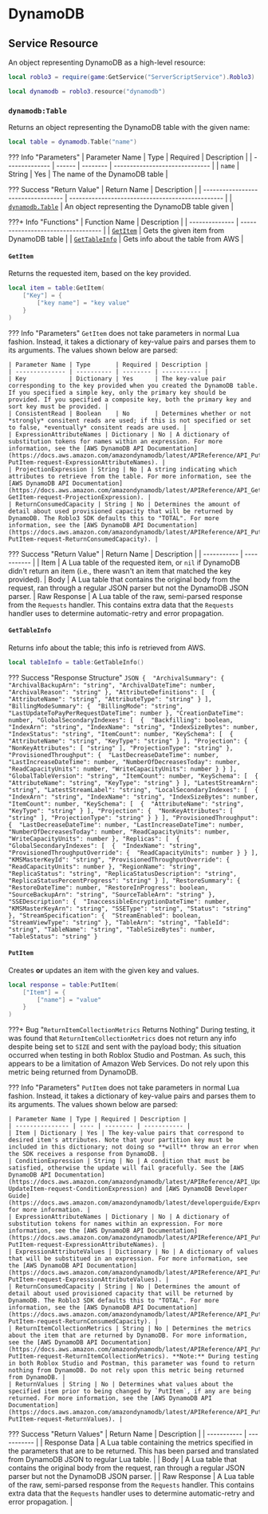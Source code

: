# DynamoDB

## Service Resource
An object representing DynamoDB as a high-level resource:

```lua
local roblo3 = require(game:GetService("ServerScriptService").Roblo3)

local dynamodb = roblo3.resource("dynamodb")
```

### `dynamodb:Table`
Returns an object representing the DynamoDB table with the given name:

```lua
local table = dynamodb.Table("name")
```

??? Info "Parameters"
    | Parameter Name | Type   | Required | Description                    |
    | -------------- | ------ | -------- | ------------------------------ |
    | `name`         | String | Yes      | The name of the DynamoDB table |

??? Success "Return Value"
    | Return Name                        | Description                                      |
    | ---------------------------------- | ------------------------------------------------ |
    | [`dynamodb.Table`](#dynamodbtable) | An object representing the DynamoDB table given |

???+ Info "Functions"
    | Function Name  | Description                        |
    | -------------- | ---------------------------------- |
    | [`GetItem`](#getitem) | Gets the given item from DynamoDB table |
    | [`GetTableInfo`](#gettableinfo) | Gets info about the table from AWS |

#### `GetItem`
Returns the requested item, based on the key provided.

```lua
local item = table:GetItem(
    ["Key"] = {
        ["key name"] = "key value"
    }
)
```

??? Info "Parameters"
    `GetItem` does not take parameters in normal Lua fashion. Instead, it takes a dictionary of key-value pairs and parses them to its arguments. The values shown below are parsed:

    | Parameter Name | Type       | Required | Description |
    | -------------- | ---------- | -------- | ----------- |
    | Key            | Dictionary | Yes      | The key-value pair corresponding to the key provided when you created the DynamoDB table. If you specified a simple key, only the primary key should be provided. If you specified a composite key, both the primary key and sort key must be provided. |
    | ConsistentRead | Boolean    | No       | Determines whether or not *strongly* consitent reads are used; if this is not specified or set to false, *eventually* consitent reads are used. |
    | ExpressionAttributeNames | Dictionary | No | A dictionary of substitution tokens for names within an expression. For more information, see the [AWS DynamoDB API Documentation](https://docs.aws.amazon.com/amazondynamodb/latest/APIReference/API_PutItem.html#DDB-PutItem-request-ExpressionAttributeNames). |
    | ProjectionExpression | String | No | A string indicating which attributes to retrieve from the table. For more information, see the [AWS DynamoDB API Documentation](https://docs.aws.amazon.com/amazondynamodb/latest/APIReference/API_GetItem.html#DDB-GetItem-request-ProjectionExpression). |
    | ReturnConsumedCapacity | String | No | Determines the amount of detail about used provisioned capacity that will be returned by DynamoDB. The Roblo3 SDK defaults this to "TOTAL". For more information, see the [AWS DynamoDB API Documentation](https://docs.aws.amazon.com/amazondynamodb/latest/APIReference/API_PutItem.html#DDB-PutItem-request-ReturnConsumedCapacity). |

??? Success "Return Value"
    | Return Name | Description |
    | ----------- | ----------- |
    | Item        | A Lua table of the requested item, or `nil` if DynamoDB didn't return an item (i.e., there wasn't an item that matched the key provided).
    | Body | A Lua table that contains the original body from the request, ran through a regular JSON parser but not the DynamoDB JSON parser.
    | Raw Response  | A Lua table of the raw, semi-parsed response from the `Requests` handler. This contains extra data that the `Requests` handler uses to determine automatic-retry and error propagation.

#### `GetTableInfo`
Returns info about the table; this info is retrieved from AWS.

```lua
local tableInfo = table:GetTableInfo()
```

??? Success "Response Structure"
    ```JSON
    { 
        "ArchivalSummary": { 
            "ArchivalBackupArn": "string",
            "ArchivalDateTime": number,
            "ArchivalReason": "string"
        },
        "AttributeDefinitions": [ 
            { 
                "AttributeName": "string",
                "AttributeType": "string"
            }
        ],
        "BillingModeSummary": { 
            "BillingMode": "string",
            "LastUpdateToPayPerRequestDateTime": number
        },
        "CreationDateTime": number,
        "GlobalSecondaryIndexes": [ 
            { 
                "Backfilling": boolean,
                "IndexArn": "string",
                "IndexName": "string",
                "IndexSizeBytes": number,
                "IndexStatus": "string",
                "ItemCount": number,
                "KeySchema": [ 
                { 
                    "AttributeName": "string",
                    "KeyType": "string"
                }
                ],
                "Projection": { 
                "NonKeyAttributes": [ "string" ],
                "ProjectionType": "string"
                },
                "ProvisionedThroughput": { 
                "LastDecreaseDateTime": number,
                "LastIncreaseDateTime": number,
                "NumberOfDecreasesToday": number,
                "ReadCapacityUnits": number,
                "WriteCapacityUnits": number
                }
            }
        ],
        "GlobalTableVersion": "string",
        "ItemCount": number,
        "KeySchema": [ 
            { 
                "AttributeName": "string",
                "KeyType": "string"
            }
        ],
        "LatestStreamArn": "string",
        "LatestStreamLabel": "string",
        "LocalSecondaryIndexes": [ 
            { 
                "IndexArn": "string",
                "IndexName": "string",
                "IndexSizeBytes": number,
                "ItemCount": number,
                "KeySchema": [ 
                { 
                    "AttributeName": "string",
                    "KeyType": "string"
                }
                ],
                "Projection": { 
                "NonKeyAttributes": [ "string" ],
                "ProjectionType": "string"
                }
            }
        ],
        "ProvisionedThroughput": { 
            "LastDecreaseDateTime": number,
            "LastIncreaseDateTime": number,
            "NumberOfDecreasesToday": number,
            "ReadCapacityUnits": number,
            "WriteCapacityUnits": number
        },
        "Replicas": [ 
            { 
                "GlobalSecondaryIndexes": [ 
                { 
                    "IndexName": "string",
                    "ProvisionedThroughputOverride": { 
                        "ReadCapacityUnits": number
                    }
                }
                ],
                "KMSMasterKeyId": "string",
                "ProvisionedThroughputOverride": { 
                "ReadCapacityUnits": number
                },
                "RegionName": "string",
                "ReplicaStatus": "string",
                "ReplicaStatusDescription": "string",
                "ReplicaStatusPercentProgress": "string"
            }
        ],
        "RestoreSummary": { 
            "RestoreDateTime": number,
            "RestoreInProgress": boolean,
            "SourceBackupArn": "string",
            "SourceTableArn": "string"
        },
        "SSEDescription": { 
            "InaccessibleEncryptionDateTime": number,
            "KMSMasterKeyArn": "string",
            "SSEType": "string",
            "Status": "string"
        },
        "StreamSpecification": { 
            "StreamEnabled": boolean,
            "StreamViewType": "string"
        },
        "TableArn": "string",
        "TableId": "string",
        "TableName": "string",
        "TableSizeBytes": number,
        "TableStatus": "string"
    }
    ```

#### `PutItem`
Creates **or** updates an item with the given key and values.

```lua
local response = table:PutItem(
    ["Item"] = {
        ["name"] = "value"
    }
)
```

???+ Bug "`ReturnItemCollectionMetrics` Returns Nothing"
    During testing, it was found that `ReturnItemCollectionMetrics` does not return any info despite being set to `SIZE` and sent with the payload body; this situation occurred when testing in both Roblox Studio and Postman. As such, this appears to be a limitation of Amazon Web Services. Do not rely upon this metric being returned from DynamoDB.

??? Info "Parameters"
    `PutItem` does not take parameters in normal Lua fashion. Instead, it takes a dictionary of key-value pairs and parses them to its arguments. The values shown below are parsed:

    | Parameter Name | Type | Required | Description |
    | --------------- | ---- | -------- | ----------- |
    | Item | Dictionary | Yes | The key-value pairs that correspond to desired item's attributes. Note that your partition key must be included in this dictionary; not doing so **will** throw an error when the SDK receives a response from DynamoDB. |
    | ConditionExpression | String | No | A condition that must be satisfied, otherwise the update will fail gracefully. See the [AWS DynamoDB API Documentation](https://docs.aws.amazon.com/amazondynamodb/latest/APIReference/API_UpdateItem.html#DDB-UpdateItem-request-ConditionExpression) and [AWS DynamoDB Developer Guide](https://docs.aws.amazon.com/amazondynamodb/latest/developerguide/Expressions.ConditionExpressions.html) for more information. |
    | ExpressionAttributeNames | Dictionary | No | A dictionary of substitution tokens for names within an expression. For more information, see the [AWS DynamoDB API Documentation](https://docs.aws.amazon.com/amazondynamodb/latest/APIReference/API_PutItem.html#DDB-PutItem-request-ExpressionAttributeNames). |
    | ExpressionAttributeValues | Dictionary | No | A dictionary of values that will be substitued in an expression. For more information, see the [AWS DynamoDB API Documentation](https://docs.aws.amazon.com/amazondynamodb/latest/APIReference/API_PutItem.html#DDB-PutItem-request-ExpressionAttributeValues). |
    | ReturnConsumedCapacity | String | No | Determines the amount of detail about used provisioned capacity that will be returned by DynamoDB. The Roblo3 SDK defaults this to "TOTAL". For more information, see the [AWS DynamoDB API Documentation](https://docs.aws.amazon.com/amazondynamodb/latest/APIReference/API_PutItem.html#DDB-PutItem-request-ReturnConsumedCapacity). |
    | ReturnItemCollectionMetrics | String | No | Determines the metrics about the item that are returned by DynamoDB. For more information, see the [AWS DynamoDB API Documentation](https://docs.aws.amazon.com/amazondynamodb/latest/APIReference/API_PutItem.html#DDB-PutItem-request-ReturnItemCollectionMetrics). **Note:** During testing in both Roblox Studio and Postman, this parameter was found to return nothing from DynamoDB. Do not rely upon this metric being returned from DynamoDB. |
    | ReturnValues | String | No | Determines what values about the specified item prior to being changed by `PutItem`, if any are being returned. For more information, see the [AWS DynamoDB API Documentation](https://docs.aws.amazon.com/amazondynamodb/latest/APIReference/API_PutItem.html#DDB-PutItem-request-ReturnValues). |

??? Success "Return Values"
    | Return Name | Description |
    | ----------- | ----------- |
    | Response Data | A Lua table containing the metrics specified in the parameters that are to be returned. This has been parsed and translated from DynamoDB JSON to regular Lua table. |
    | Body | A Lua table that contains the original body from the request, ran through a regular JSON parser but not the DynamoDB JSON parser. |
    | Raw Response | A Lua table of the raw, semi-parsed response from the `Requests` handler. This contains extra data that the `Requests` handler uses to determine automatic-retry and error propagation. |